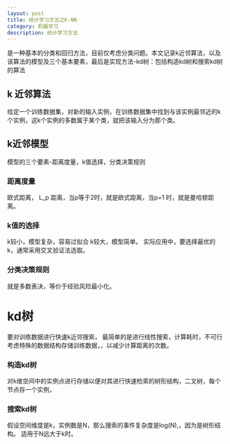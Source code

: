 ```yaml
---
layout: post
title: 统计学习方法之K-NN
category: 机器学习
description: 统计学习方法
---
```

是一种基本的分类和回归方法，目前仅考虑分类问题。本文记录k近邻算法，以及该算法的模型及三个基本要素，最后是实现方法-kd树：包括构造kd树和搜索kd树的算法

## k 近邻算法
给定一个训练数据集，对新的输入实例，在训练数据集中找到与该实例最邻近的k个实例，这k个实例的多数属于某个类，就把该输入分为那个类。

## k近邻模型
模型的三个要素-距离度量，k值选择，分类决策规则
### 距离度量
欧式距离，
L_p 距离，当p等于2时，就是欧式距离，当p=1 时，就是曼哈顿距离。
### k值的选择
k较小，模型复杂，容易过拟合
k较大，模型简单。
实际应用中，要选择最优的k，通常采用交叉验证法选取。
### 分类决策规则
就是多数表决，等价于经验风险最小化。
# kd树
要对训练数据进行快速k近邻搜索，
最简单的是进行线性搜索，计算耗时，不可行
考虑特殊的数据结构存储训练数据，，以减少计算距离的次数。
### 构造kd树
对k维空间中的实例点进行存储以便对其进行快速检索的树形结构，二叉树，每个节点存一个实例，
### 搜索kd树
假设空间维度是k，实例数是N，那么搜索的事件复杂度是log(N),，因为是树形结构。
适用于N远大于k时。


